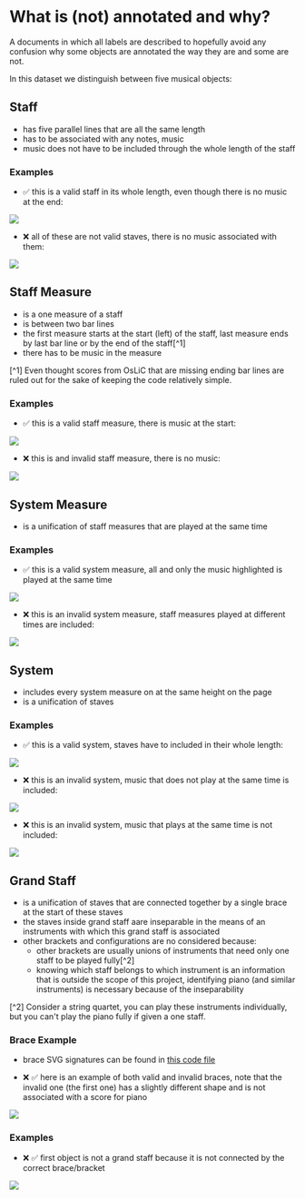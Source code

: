 # What is (not) annotated and why?

A documents in which all labels are described to hopefully avoid any confusion why some objects are annotated the way they are and some are not.

In this dataset we distinguish between five musical objects:

## Staff

- has five parallel lines that are all the same length
- has to be associated with any notes, music
- music does not have to be included through the whole length of the staff

### Examples

- ✅ this is a valid staff in its whole length, even though there is no music at the end:

![](/docs/examples/valid_staff.png)

- ❌ all of these are not valid staves, there is no music associated with them:

![](/docs/examples/invalid_staff.png)

## Staff Measure

- is a one measure of a staff
- is between two bar lines
- the first measure starts at the start (left) of the staff, last measure ends by last bar line or by the end of the staff[^1]
- there has to be music in the measure

[^1] Even thought scores from OsLiC that are missing ending bar lines are ruled out for the sake of keeping the code relatively simple.

### Examples

- ✅ this is a valid staff measure, there is music at the start:

![](/docs/examples/valid_staff_measure.png)

- ❌ this is and invalid staff measure, there is no music:

![](/docs/examples/invalid_staff_measure.png)

## System Measure

- is a unification of staff measures that are played at the same time

### Examples

- ✅ this is a valid system measure, all and only the music highlighted is played at the same time

![](/docs/examples/valid_system_measure.png)

- ❌ this is an invalid system measure, staff measures played at different times are included:

![](/docs/examples/invalid_system_measure.png)

## System

- includes every system measure on at the same height on the page
- is a unification of staves

### Examples

- ✅ this is a valid system, staves have to included in their whole length:

![](/docs/examples/valid_system.png)

- ❌ this is an invalid system, music that does not play at the same time is included:

![](/docs/examples/invalid_system.png)

- ❌ this is an invalid system, music that plays at the same time is not included:

![](/docs/examples/invalid_system2.png)

## Grand Staff

- is a unification of staves that are connected together by a single brace at the start of these staves
- the staves inside grand staff aare inseparable in the means of an instruments with which this grand staff is associated
- other brackets and configurations are no considered because:
  - other brackets are usually unions of instruments that need only one staff to be played fully[^2]
  - knowing which staff belongs to which instrument is an information that is outside the scope of this project, identifying piano (and similar instruments) is necessary because of the inseparability

[^2] Consider a string quartet, you can play these instruments individually, but you can't play the piano fully if given a one staff.


### Brace Example

- brace SVG signatures can be found in [this code file](../app/Synthetic/AnnotExtraction/FindGrandStaff.py)

- ❌ ✅ here is an example of both valid and invalid braces, note that the invalid one (the first one) has a slightly different shape and is not associated with a score for piano

![](/docs/examples/braces.png)

### Examples

- ❌ ✅ first object is not a grand staff because it is not connected by the correct brace/bracket

![](/docs/examples/grand_staff.png)
